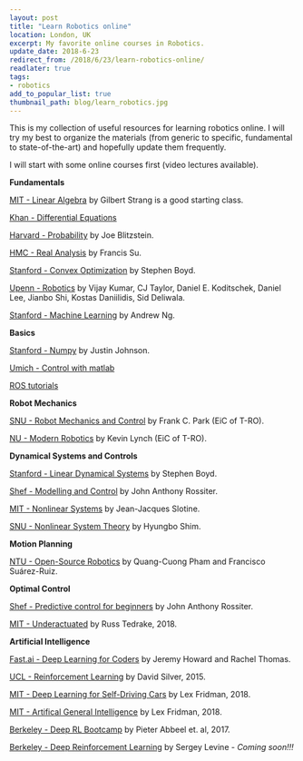 ```yaml
--- 
layout: post
title: "Learn Robotics online"
location: London, UK
excerpt: My favorite online courses in Robotics.
update_date: 2018-6-23
redirect_from: /2018/6/23/learn-robotics-online/
readlater: true
tags: 
- robotics
add_to_popular_list: true
thumbnail_path: blog/learn_robotics.jpg
---
```


This is my collection of useful resources for learning robotics online. I will try my best to organize the materials (from generic to specific, fundamental to state-of-the-art) and hopefully update them frequently. 


I will start with some online courses first (video lectures available).

**Fundamentals**

[MIT - Linear Algebra](https://ocw.mit.edu/courses/mathematics/18-06-linear-algebra-spring-2010/index.htm) by Gilbert Strang is a good starting class.

[Khan - Differential Equations](https://www.khanacademy.org/math/differential-equations)


[Harvard - Probability](https://projects.iq.harvard.edu/stat110/home) by Joe Blitzstein. 

[HMC - Real Analysis](http://analysisyawp.blogspot.com/) by Francis Su.


[Stanford - Convex Optimization](http://web.stanford.edu/class/ee364a/) by Stephen Boyd.

[Upenn - Robotics](https://www.coursera.org/specializations/robotics) by Vijay Kumar, CJ Taylor, Daniel E. Koditschek, Daniel Lee, Jianbo Shi, Kostas Daniilidis, Sid Deliwala.


[Stanford - Machine Learning](https://www.coursera.org/learn/machine-learning) by Andrew Ng.

**Basics**

[Stanford - Numpy](http://cs231n.github.io/python-numpy-tutorial/) by Justin Johnson.

[Umich - Control with matlab](http://ctms.engin.umich.edu/CTMS/index.php?example=Introduction&section=ControlFrequency)

[ROS tutorials](http://wiki.ros.org/ROS/Tutorials)

**Robot Mechanics**

[SNU - Robot Mechanics and Control](https://www.edx.org/bio/frank-c-park) by Frank C. Park (EiC of T-RO). 

[NU - Modern Robotics](https://www.coursera.org/specializations/modernrobotics) by Kevin Lynch (EiC of T-RO).

**Dynamical Systems and Controls**

[Stanford - Linear Dynamical Systems](https://www.youtube.com/view_play_list?p=06960BA52D0DB32B) by Stephen Boyd.

[Shef - Modelling and Control](http://controleducation.group.shef.ac.uk/indexwebbook.html) by John Anthony Rossiter.

[MIT - Nonlinear Systems](http://web.mit.edu/nsl/www/videos/lectures.html) by Jean-Jacques Slotine.

[SNU - Nonlinear System Theory](http://lecture.cdsl.kr/nst2011) by Hyungbo Shim.


**Motion Planning**

[NTU - Open-Source Robotics](http://osrobotics.org/pages/introduction_osr.html) by Quang-Cuong Pham and Francisco Suárez-Ruiz.


**Optimal Control**

[Shef - Predictive control for beginners](http://controleducation.group.shef.ac.uk/htmlformpc/introtoMPCbook.html) by John Anthony Rossiter.

[MIT - Underactuated](http://underactuated.csail.mit.edu/Spring2018/) by Russ Tedrake, 2018.

**Artificial Intelligence**

[Fast.ai - Deep Learning for Coders](http://course.fast.ai/) by Jeremy Howard and Rachel Thomas.

[UCL - Reinforcement Learning](http://www0.cs.ucl.ac.uk/staff/d.silver/web/Teaching.html) by David Silver, 2015.

[MIT - Deep Learning for Self-Driving Cars](https://selfdrivingcars.mit.edu/) by Lex Fridman, 2018.

[MIT - Artifical General Intelligence](https://agi.mit.edu/) by Lex Fridman, 2018.

[Berkeley - Deep RL Bootcamp](https://sites.google.com/view/deep-rl-bootcamp/lectures) by Pieter Abbeel et. al, 2017.

[Berkeley - Deep Reinforcement Learning](http://rail.eecs.berkeley.edu/deeprlcourse/index.html) by Sergey Levine - *Coming soon!!!*